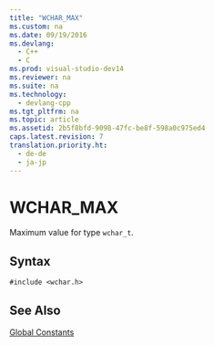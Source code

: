 ```yaml
---
title: "WCHAR_MAX"
ms.custom: na
ms.date: 09/19/2016
ms.devlang: 
  - C++
  - C
ms.prod: visual-studio-dev14
ms.reviewer: na
ms.suite: na
ms.technology: 
  - devlang-cpp
ms.tgt_pltfrm: na
ms.topic: article
ms.assetid: 2b5f8bfd-9098-47fc-be8f-598a0c975ed4
caps.latest.revision: 7
translation.priority.ht: 
  - de-de
  - ja-jp
---
```

# WCHAR_MAX
Maximum value for type `wchar_t`.  
  
## Syntax  
  
```  
#include <wchar.h>  
```  
  
## See Also  
 [Global Constants](../vs140/Global-Constants.md)